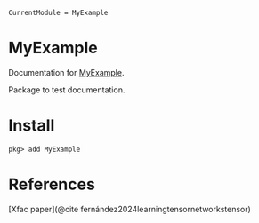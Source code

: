 ```@meta
CurrentModule = MyExample
```

# MyExample

Documentation for [MyExample](https://github.com/gianlucagrosso/MyExample.jl).

Package to test documentation.

# Install 

```julia-repl
pkg> add MyExample
```

# References

[Xfac paper](@cite fernández2024learningtensornetworkstensor)
```@bibliography
```